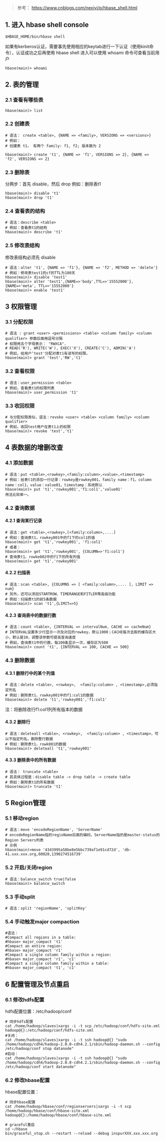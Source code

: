 

> 参考： https://www.cnblogs.com/nexiyi/p/hbase_shell.html



## 1. 进入 hbase shell console

```
$HBASE_HOME/bin/hbase shell
```

如果有kerberos认证，需要事先使用相应的keytab进行一下认证（使用kinit命令），认证成功之后再使用 hbase shell 进入可以使用 whoami 命令可查看当前用户

```
hbase(main)> whoami
```

## 2. 表的管理

### 2.1 查看有哪些表

```
hbase(main)> list
```

### 2.2 创建表


```
# 语法： create <table>, {NAME => <family>, VERSIONS => <versions>}
# 例如：
# 创建表 t1， 有两个 family: f1, f2; 版本数为 2 

hbase(main)> create 't1', {NAME => 'f1', VERSIONS => 2}, {NAME => 'f2', VERSIONS => 2}
```


### 2.3 删除表

分两步：首先 disable，然后 drop
例如：删除表t1

```
hbase(main)> disable 't1'
hbase(main)> drop 't1'
```

### 2.4 查看表的结构

```
# 语法：describe <table>
# 例如：查看表t1的结构
hbase(main)> describe 't1'
```

### 2.5 修改表结构

修改表结构必须先 disable

```
# 语法：alter 't1', {NAME => 'f1'}, {NAME => 'f2', METHOD => 'delete'}
# 例如：修改表test1的cf的TTL为180天
hbase(main)> disable 'test1'
hbase(main)> alter 'test1',{NAME=>'body',TTL=>'15552000'},{NAME=>'meta', TTL=>'15552000'}
hbase(main)> enable 'test1'

```

## 3 权限管理

### 3.1 分配权限

```
# 语法 : grant <user> <permissions> <table> <column family> <column qualifier> 参数后面用逗号分隔
# 权限用五个字母表示： "RWXCA".
# READ('R'), WRITE('W'), EXEC('X'), CREATE('C'), ADMIN('A')
# 例如，给用户‘test'分配对表t1有读写的权限，
hbase(main)> grant 'test','RW','t1'
```


### 3.2 查看权限


```
# 语法：user_permission <table>
# 例如，查看表t1的权限列表
hbase(main)> user_permission 't1'
```

### 3.3 收回权限


```
# 与分配权限类似，语法：revoke <user> <table> <column family> <column qualifier>
# 例如，收回test用户在表t1上的权限
hbase(main)> revoke 'test','t1'
```


## 4 表数据的增删改查


### 4.1 添加数据

```
# 语法：put <table>,<rowkey>,<family:column>,<value>,<timestamp>
# 例如：给表t1的添加一行记录：rowkey是rowkey001，family name：f1，column name：col1，value：value01，timestamp：系统默认
hbase(main)> put 't1','rowkey001','f1:col1','value01'
用法比较单一。
```


### 4.2  查询数据


#### 4.2.1 查询某行记录

```
# 语法：get <table>,<rowkey>,[<family:column>,....]
# 例如：查询表t1，rowkey001中的f1下的col1的值
hbase(main)> get 't1','rowkey001', 'f1:col1'
# 或者：
hbase(main)> get 't1','rowkey001', {COLUMN=>'f1:col1'}
# 查询表t1，rowke002中的f1下的所有列值
hbase(main)> get 't1','rowkey001'
```

#### 4.2.2 扫描表


```
# 语法：scan <table>, {COLUMNS => [ <family:column>,.... ], LIMIT => num}
# 另外，还可以添加STARTROW、TIMERANGE和FITLER等高级功能
# 例如：扫描表t1的前5条数据
hbase(main)> scan 't1',{LIMIT=>5}
```

#### 4.2.3 查询表中的数据行数


```
# 语法：count <table>, {INTERVAL => intervalNum, CACHE => cacheNum}
# INTERVAL设置多少行显示一次及对应的rowkey，默认1000；CACHE每次去取的缓存区大小，默认是10，调整该参数可提高查询速度
# 例如，查询表t1中的行数，每100条显示一次，缓存区为500
hbase(main)> count 't1', {INTERVAL => 100, CACHE => 500}
```


### 4.3 删除数据


#### 4.3.1 删除行中的某个列值

```
# 语法：delete <table>, <rowkey>,  <family:column> , <timestamp>,必须指定列名
# 例如：删除表t1，rowkey001中的f1:col1的数据
hbase(main)> delete 't1','rowkey001','f1:col1'
```
注：将删除改行f1:col1列所有版本的数据

#### 4.3.2 删除行

```
# 语法：deleteall <table>, <rowkey>,  <family:column> , <timestamp>，可以不指定列名，删除整行数据
# 例如：删除表t1，rowk001的数据
hbase(main)> deleteall 't1','rowkey001'
```

#### 4.3.3  删除表中的所有数据


```
# 语法： truncate <table>
# 其具体过程是：disable table -> drop table -> create table
# 例如：删除表t1的所有数据
hbase(main)> truncate 't1'
```


## 5 Region管理


### 5.1 移动region


```
# 语法：move 'encodeRegionName', 'ServerName'
# encodeRegionName指的regioName后面的编码，ServerName指的是master-status的Region Servers列表
# 示例
hbase(main)>move '4343995a58be8e5bbc739af1e91cd72d', 'db-41.xxx.xxx.org,60020,1390274516739'
```

### 5.2 开启/关闭region

```
# 语法：balance_switch true|false
hbase(main)> balance_switch
```

### 5.3 手动split

```
# 语法：split 'regionName', 'splitKey'
```


### 5.4 手动触发major compaction


```
#语法：
#Compact all regions in a table:
#hbase> major_compact 't1'
#Compact an entire region:
#hbase> major_compact 'r1'
#Compact a single column family within a region:
#hbase> major_compact 'r1', 'c1'
#Compact a single column family within a table:
#hbase> major_compact 't1', 'c1'
```


## 6 配置管理及节点重启

### 6.1 修改hdfs配置

hdfs配置位置：/etc/hadoop/conf

```
# 同步hdfs配置
cat /home/hadoop/slaves|xargs -i -t scp /etc/hadoop/conf/hdfs-site.xml hadoop@{}:/etc/hadoop/conf/hdfs-site.xml
#关闭：
cat /home/hadoop/slaves|xargs -i -t ssh hadoop@{} "sudo /home/hadoop/cdh4/hadoop-2.0.0-cdh4.2.1/sbin/hadoop-daemon.sh --config /etc/hadoop/conf stop datanode"
#启动：
cat /home/hadoop/slaves|xargs -i -t ssh hadoop@{} "sudo /home/hadoop/cdh4/hadoop-2.0.0-cdh4.2.1/sbin/hadoop-daemon.sh --config /etc/hadoop/conf start datanode"
```


### 6.2 修改hbase配置

hbase配置位置：

```
# 同步hbase配置
cat /home/hadoop/hbase/conf/regionservers|xargs -i -t scp /home/hadoop/hbase/conf/hbase-site.xml hadoop@{}:/home/hadoop/hbase/conf/hbase-site.xml
 
# graceful重启
cd ~/hbase
bin/graceful_stop.sh --restart --reload --debug inspurXXX.xxx.xxx.org
```





